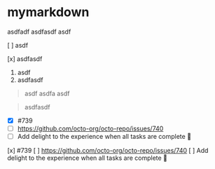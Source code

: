 # mymarkdown

asdfadf
asdfasdf
asdf

[ ] asdf

[x] asdfasdf

1. asdf
1. asdfasdf

> asdf
asdfa
> asdf

> asdfasdf

- [x] #739
- [ ] https://github.com/octo-org/octo-repo/issues/740
- [ ] Add delight to the experience when all tasks are complete :tada:

[x] #739
[ ] https://github.com/octo-org/octo-repo/issues/740
[ ] Add delight to the experience when all tasks are complete :tada: